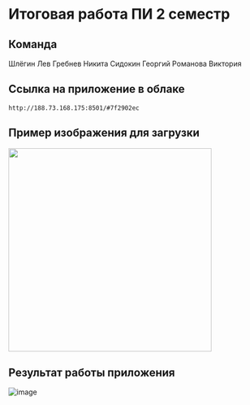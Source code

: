 # Итоговая работа ПИ 2 семестр

## Команда
Шлёгин Лев
Гребнев Никита
Сидокин Георгий
Романова Виктория

## Ссылка на приложение в облаке
```
http://188.73.168.175:8501/#7f2902ec
```

## Пример изображения для загрузки
<img src="https://github.com/soulvi/Retinopathy/assets/147710292/8603f8b6-1556-464e-bbd6-dc80204be915.jpg" width="400">

## Результат работы приложения
![image](https://github.com/soulvi/Retinopathy/assets/147710292/0bde8d02-2dd2-4089-abe4-764ffe12e659)

